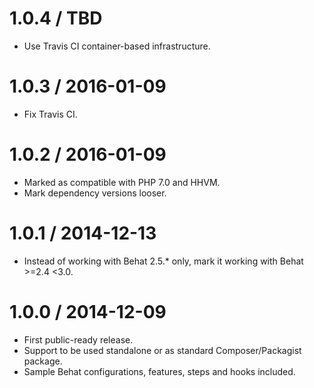 1.0.4 / TBD
===========

  * Use Travis CI container-based infrastructure.

1.0.3 / 2016-01-09
==================

  * Fix Travis CI.

1.0.2 / 2016-01-09
==================

  * Marked as compatible with PHP 7.0 and HHVM.
  * Mark dependency versions looser.

1.0.1 / 2014-12-13
==================

  * Instead of working with Behat 2.5.* only, mark it working with Behat >=2.4 <3.0.

1.0.0 / 2014-12-09
==================

  * First public-ready release.
  * Support to be used standalone or as standard Composer/Packagist package.
  * Sample Behat configurations, features, steps and hooks included.
